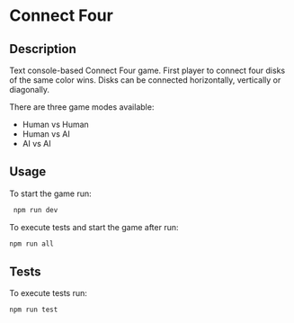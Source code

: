 # Connect Four

## Description

Text console-based Connect Four game. First player to connect four disks of the same color wins. Disks can be connected horizontally, vertically or diagonally.

There are three game modes available:

- Human vs Human
- Human vs AI
- AI vs AI

## Usage

To start the game run:

```bash
 npm run dev
```

To execute tests and start the game after run:

```bash
npm run all
```

## Tests

To execute tests run:

```bash
npm run test
```
